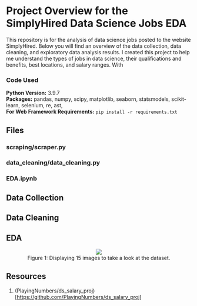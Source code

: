 # Project Overview for the SimplyHired Data Science Jobs EDA

This repository is for the analysis of data science jobs posted to the website SimplyHired. Below you will find an overview of the data collection, data cleaning, and exploratory data analysis results. I created this project to help me understand the types of jobs in data science, their qualifications and benefits, best locations, and salary ranges. With

### Code Used 

**Python Version:** 3.9.7 <br />
**Packages:** pandas, numpy, scipy, matplotlib, seaborn, statsmodels, scikit-learn, selenium, re, ast, <br />
**For Web Framework Requirements:**  ```pip install -r requirements.txt```  

## Files

### scraping/scraper.py

### data_cleaning/data_cleaning.py

### EDA.ipynb

## Data Collection

## Data Cleaning

## EDA

<div align="center">

<figure>
<img src="images/eda.jpg"><br/>
  <figcaption>Figure 1: Displaying 15 images to take a look at the dataset.</figcaption>
</figure>

</div>

## Resources

1. (PlayingNumbers/ds_salary_proj)[https://github.com/PlayingNumbers/ds_salary_proj]
